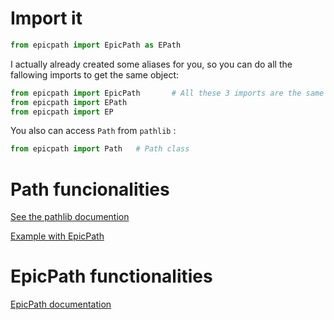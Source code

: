 
# Import it

```python
from epicpath import EpicPath as EPath
```

I actually already created some aliases for you, so you can do all the fallowing imports to get the same object:

```python
from epicpath import EpicPath       # All these 3 imports are the same objects
from epicpath import EPath
from epicpath import EP
```

You also can access `Path` from `pathlib` :
```python
from epicpath import Path   # Path class
```

# Path funcionalities

[See the pathlib documention](https://docs.python.org/3/library/pathlib.html)

[Example with EpicPath](Path.md)

# EpicPath functionalities

[EpicPath documentation](EpicPath.md)